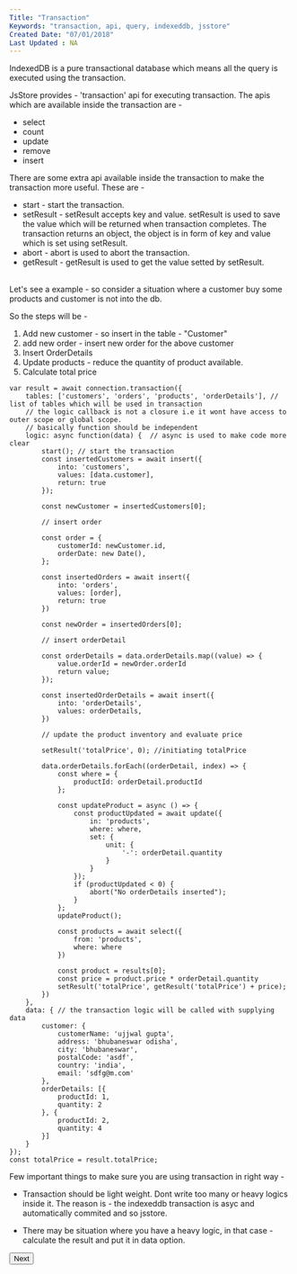 ```yaml
---
Title: "Transaction"
Keywords: "transaction, api, query, indexeddb, jsstore"
Created Date: "07/01/2018"
Last Updated : NA
---
```


IndexedDB is a pure transactional database which means all the query is executed using the transaction.

JsStore provides - 'transaction' api for executing transaction. The apis which are available inside the transaction are - 

* select
* count
* update
* remove
* insert


There are some extra api available inside the transaction to make the transaction more useful. These are -

* start - start the transaction.
* setResult - setResult accepts key and value. setResult is used to save the value which will be returned when transaction completes. The transaction returns an object, the object is in form of key and value which is set using setResult.
* abort - abort is used to abort the transaction. 
* getResult - getResult is used to get the value setted by setResult.

<br>
Let's see a example - so consider a situation where a customer buy some products and customer is not into the db.

So the steps will be - 

1. Add new customer - so insert in the table - "Customer"
2. add new order - insert new order for the above customer
3. Insert OrderDetails 
4. Update products - reduce the quantity of product available. 
5. Calculate total price

```
var result = await connection.transaction({
    tables: ['customers', 'orders', 'products', 'orderDetails'], // list of tables which will be used in transaction
    // the logic callback is not a closure i.e it wont have access to outer scope or global scope.
    // basically function should be independent
    logic: async function(data) {  // async is used to make code more clear
        start(); // start the transaction
        const insertedCustomers = await insert({
            into: 'customers',
            values: [data.customer],
            return: true
        });

        const newCustomer = insertedCustomers[0];

        // insert order

        const order = {
            customerId: newCustomer.id,
            orderDate: new Date(),
        };

        const insertedOrders = await insert({
            into: 'orders',
            values: [order],
            return: true
        })

        const newOrder = insertedOrders[0];

        // insert orderDetail

        const orderDetails = data.orderDetails.map((value) => {
            value.orderId = newOrder.orderId
            return value;
        });

        const insertedOrderDetails = await insert({
            into: 'orderDetails',
            values: orderDetails,
        })

        // update the product inventory and evaluate price

        setResult('totalPrice', 0); //initiating totalPrice

        data.orderDetails.forEach((orderDetail, index) => {
            const where = {
                productId: orderDetail.productId
            };

            const updateProduct = async () => {
                const productUpdated = await update({
                    in: 'products',
                    where: where,
                    set: {
                        unit: {
                            '-': orderDetail.quantity
                        }
                    }
                });
                if (productUpdated < 0) {
                    abort("No orderDetails inserted");
                }  
            };
            updateProduct();
 
            const products = await select({
                from: 'products',
                where: where
            })

            const product = results[0];
            const price = product.price * orderDetail.quantity
            setResult('totalPrice', getResult('totalPrice') + price);
        })
    },
    data: { // the transaction logic will be called with supplying data
        customer: {
            customerName: 'ujjwal gupta',
            address: 'bhubaneswar odisha',
            city: 'bhubaneswar',
            postalCode: 'asdf',
            country: 'india',
            email: 'sdfg@m.com'
        },
        orderDetails: [{
            productId: 1,
            quantity: 2
        }, {
            productId: 2,
            quantity: 4
        }]
    }
});
const totalPrice = result.totalPrice;
```

Few important things to make sure you are using transaction in right way - 

* Transaction should be light weight. Dont write too many or heavy logics inside it. The reason is  - the indexeddb transaction is asyc and automatically commited and so jsstore.

* There may be situation where you have a heavy logic, in that case - calculate the result and put it in data option.

<p class="margin-top-40px center-align">
    <button class="btn info btnNext">Next</button>
</p>
